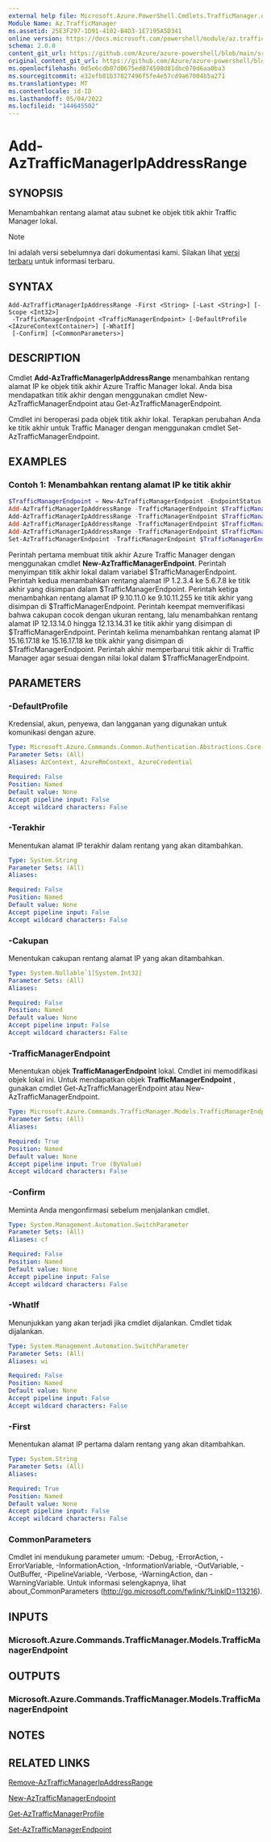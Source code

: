 ```yaml
---
external help file: Microsoft.Azure.PowerShell.Cmdlets.TrafficManager.dll-Help.xml
Module Name: Az.TrafficManager
ms.assetid: 25E3F297-1D91-4102-B4D3-1E7195A5D341
online version: https://docs.microsoft.com/powershell/module/az.trafficmanager/add-aztrafficmanagerIpAddressRange
schema: 2.0.0
content_git_url: https://github.com/Azure/azure-powershell/blob/main/src/TrafficManager/TrafficManager/help/Add-AzTrafficManagerIpAddressRange.md
original_content_git_url: https://github.com/Azure/azure-powershell/blob/main/src/TrafficManager/TrafficManager/help/Add-AzTrafficManagerIpAddressRange.md
ms.openlocfilehash: 0d5e6cdb07d0675ed074508d81dbc070d6aa0ba3
ms.sourcegitcommit: e32efb81b37827496f5fe4e57cd9a67004b5a271
ms.translationtype: MT
ms.contentlocale: id-ID
ms.lasthandoff: 05/04/2022
ms.locfileid: "144645502"
---
```

# Add-AzTrafficManagerIpAddressRange

## SYNOPSIS
Menambahkan rentang alamat atau subnet ke objek titik akhir Traffic Manager lokal.

> [!NOTE]
>Ini adalah versi sebelumnya dari dokumentasi kami. Silakan lihat [versi terbaru](/powershell/module/az.trafficmanager/add-aztrafficmanageripaddressrange) untuk informasi terbaru.

## SYNTAX

```
Add-AzTrafficManagerIpAddressRange -First <String> [-Last <String>] [-Scope <Int32>]
 -TrafficManagerEndpoint <TrafficManagerEndpoint> [-DefaultProfile <IAzureContextContainer>] [-WhatIf]
 [-Confirm] [<CommonParameters>]
```

## DESCRIPTION
Cmdlet **Add-AzTrafficManagerIpAddressRange** menambahkan rentang alamat IP ke objek titik akhir Azure Traffic Manager lokal.
Anda bisa mendapatkan titik akhir dengan menggunakan cmdlet New-AzTrafficManagerEndpoint atau Get-AzTrafficManagerEndpoint.

Cmdlet ini beroperasi pada objek titik akhir lokal.
Terapkan perubahan Anda ke titik akhir untuk Traffic Manager dengan menggunakan cmdlet Set-AzTrafficManagerEndpoint.

## EXAMPLES

### Contoh 1: Menambahkan rentang alamat IP ke titik akhir
```powershell
$TrafficManagerEndpoint = New-AzTrafficManagerEndpoint -EndpointStatus Enabled -Name "contoso" -ProfileName "ContosoProfile" -ResourceGroupName "ResourceGroup11" -Type AzureEndpoints -Priority 1 -TargetResourceId "/subscriptions/00000000-0000-0000-0000-000000000000/resourceGroups/Default-Web-CentralUS/providers/Microsoft.Web/sites/contoso-web-app" -Weight 10
Add-AzTrafficManagerIpAddressRange -TrafficManagerEndpoint $TrafficManagerEndpoint -First "1.2.3.4" -Last "5.6.7.8"
Add-AzTrafficManagerIpAddressRange -TrafficManagerEndpoint $TrafficManagerEndpoint -First "9.10.11.0" -Scope 24
Add-AzTrafficManagerIpAddressRange -TrafficManagerEndpoint $TrafficManagerEndpoint -First "12.13.14.0" -Last "12.13.14.31" -Scope 27
Add-AzTrafficManagerIpAddressRange -TrafficManagerEndpoint $TrafficManagerEndpoint -First "15.16.17.18"
Set-AzTrafficManagerEndpoint -TrafficManagerEndpoint $TrafficManagerEndpoint
```

Perintah pertama membuat titik akhir Azure Traffic Manager dengan menggunakan cmdlet **New-AzTrafficManagerEndpoint**.
Perintah menyimpan titik akhir lokal dalam variabel $TrafficManagerEndpoint.
Perintah kedua menambahkan rentang alamat IP 1.2.3.4 ke 5.6.7.8 ke titik akhir yang disimpan dalam $TrafficManagerEndpoint.
Perintah ketiga menambahkan rentang alamat IP 9.10.11.0 ke 9.10.11.255 ke titik akhir yang disimpan di $TrafficManagerEndpoint.
Perintah keempat memverifikasi bahwa cakupan cocok dengan ukuran rentang, lalu menambahkan rentang alamat IP 12.13.14.0 hingga 12.13.14.31 ke titik akhir yang disimpan di $TrafficManagerEndpoint.
Perintah kelima menambahkan rentang alamat IP 15.16.17.18 ke 15.16.17.18 ke titik akhir yang disimpan di $TrafficManagerEndpoint.
Perintah akhir memperbarui titik akhir di Traffic Manager agar sesuai dengan nilai lokal dalam $TrafficManagerEndpoint.

## PARAMETERS

### -DefaultProfile
Kredensial, akun, penyewa, dan langganan yang digunakan untuk komunikasi dengan azure.

```yaml
Type: Microsoft.Azure.Commands.Common.Authentication.Abstractions.Core.IAzureContextContainer
Parameter Sets: (All)
Aliases: AzContext, AzureRmContext, AzureCredential

Required: False
Position: Named
Default value: None
Accept pipeline input: False
Accept wildcard characters: False
```

### -Terakhir
Menentukan alamat IP terakhir dalam rentang yang akan ditambahkan.

```yaml
Type: System.String
Parameter Sets: (All)
Aliases:

Required: False
Position: Named
Default value: None
Accept pipeline input: False
Accept wildcard characters: False
```

### -Cakupan
Menentukan cakupan rentang alamat IP yang akan ditambahkan.

```yaml
Type: System.Nullable`1[System.Int32]
Parameter Sets: (All)
Aliases:

Required: False
Position: Named
Default value: None
Accept pipeline input: False
Accept wildcard characters: False
```

### -TrafficManagerEndpoint
Menentukan objek **TrafficManagerEndpoint** lokal.
Cmdlet ini memodifikasi objek lokal ini.
Untuk mendapatkan objek **TrafficManagerEndpoint** , gunakan cmdlet Get-AzTrafficManagerEndpoint atau New-AzTrafficManagerEndpoint.

```yaml
Type: Microsoft.Azure.Commands.TrafficManager.Models.TrafficManagerEndpoint
Parameter Sets: (All)
Aliases:

Required: True
Position: Named
Default value: None
Accept pipeline input: True (ByValue)
Accept wildcard characters: False
```

### -Confirm
Meminta Anda mengonfirmasi sebelum menjalankan cmdlet.

```yaml
Type: System.Management.Automation.SwitchParameter
Parameter Sets: (All)
Aliases: cf

Required: False
Position: Named
Default value: None
Accept pipeline input: False
Accept wildcard characters: False
```

### -WhatIf
Menunjukkan yang akan terjadi jika cmdlet dijalankan. Cmdlet tidak dijalankan.

```yaml
Type: System.Management.Automation.SwitchParameter
Parameter Sets: (All)
Aliases: wi

Required: False
Position: Named
Default value: None
Accept pipeline input: False
Accept wildcard characters: False
```

### -First
Menentukan alamat IP pertama dalam rentang yang akan ditambahkan.

```yaml
Type: System.String
Parameter Sets: (All)
Aliases:

Required: True
Position: Named
Default value: None
Accept pipeline input: False
Accept wildcard characters: False
```

### CommonParameters
Cmdlet ini mendukung parameter umum: -Debug, -ErrorAction, -ErrorVariable, -InformationAction, -InformationVariable, -OutVariable, -OutBuffer, -PipelineVariable, -Verbose, -WarningAction, dan -WarningVariable. Untuk informasi selengkapnya, lihat about_CommonParameters (http://go.microsoft.com/fwlink/?LinkID=113216).

## INPUTS

### Microsoft.Azure.Commands.TrafficManager.Models.TrafficManagerEndpoint

## OUTPUTS

### Microsoft.Azure.Commands.TrafficManager.Models.TrafficManagerEndpoint

## NOTES

## RELATED LINKS

[Remove-AzTrafficManagerIpAddressRange](./Remove-AzTrafficManagerIpAddressRange.md)

[New-AzTrafficManagerEndpoint](./New-AzTrafficManagerEndpoint.md)

[Get-AzTrafficManagerProfile](./Get-AzTrafficManagerEndpoint.md)

[Set-AzTrafficManagerEndpoint](./Set-AzTrafficManagerEndpoint.md)
